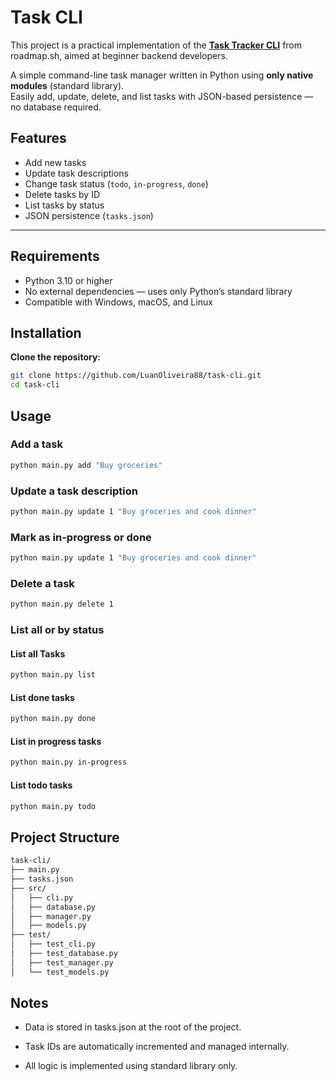 # Task CLI

This project is a practical implementation of the **[Task Tracker CLI](https://roadmap.sh/projects/task-tracker)** from roadmap.sh, aimed at beginner backend developers.

A simple command-line task manager written in Python using **only native modules** (standard library).  
Easily add, update, delete, and list tasks with JSON-based persistence — no database required.


## Features

- Add new tasks
- Update task descriptions
- Change task status (`todo`, `in-progress`, `done`)
- Delete tasks by ID
- List tasks by status
- JSON persistence (`tasks.json`)

---

## Requirements

- Python 3.10 or higher
- No external dependencies — uses only Python’s standard library
- Compatible with Windows, macOS, and Linux

## Installation

**Clone the repository:**

```bash
git clone https://github.com/LuanOliveira88/task-cli.git
cd task-cli
```

## Usage

### Add a task

```bash
python main.py add "Buy groceries"
```

### Update a task description

```bash
python main.py update 1 "Buy groceries and cook dinner"
```

### Mark as in-progress or done

```bash
python main.py update 1 "Buy groceries and cook dinner"
```

### Delete a task

```bash
python main.py delete 1 
```

### List all or by status

#### List all Tasks

```bash
python main.py list  
```

#### List done tasks
```bash
python main.py done  
```

#### List in progress tasks
```bash
python main.py in-progress  
```

#### List todo tasks
```bash
python main.py todo  
```

## Project Structure

```bash
task-cli/
├── main.py
├── tasks.json
├── src/
│   ├── cli.py
│   ├── database.py
│   ├── manager.py
│   ├── models.py
├── test/
│   ├── test_cli.py
│   ├── test_database.py
│   ├── test_manager.py
│   └── test_models.py
```


## Notes

- Data is stored in tasks.json at the root of the project.

- Task IDs are automatically incremented and managed internally.

- All logic is implemented using standard library only.

